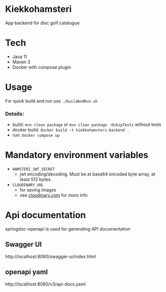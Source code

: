 # Kiekkohamsteri
App backend for disc golf catalogue

# Tech
- Java 11
- Maven 3
- Docker with compose plugin

# Usage
For quick build and run use `./buildAndRun.sh`
### Details:
- build: `mvn clean package` or `mvn clean package -DskipTests` without tests
- docker build: `docker build -t kiekkohamsteri-backend .`
- run: `docker compose up`

# Mandatory environment variables
- `HAMSTERI_JWT_SECRET` 
  - jwt encoding/decoding. Must be at base64 encoded byte array, at least 512 bytes.
- `CLOUDINARY_URL`
  - for saving images
  - see [cloudinary.com](https://cloudinary.com/) for more info

# Api documentation
springdoc-openapi is used for generating API documentation
## Swagger UI
http://localhost:8080/swagger-ui/index.html
## openapi yaml
http://localhost:8080/v3/api-docs.yaml
